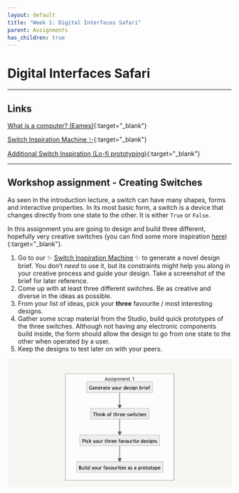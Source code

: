 ```yaml
---
layout: default
title: "Week 1: Digital Interfaces Safari"
parent: Assignments
has_children: true
---
```


# Digital Interfaces Safari

---
## Links
[What is a computer? (Eames)](https://www.youtube.com/watch?v=eIgX6sPOqCY&t=345s){:target="_blank"}

[Switch Inspiration Machine ✨](https://switch-inspiration-machine.netlify.app){:target="_blank"}

[Additional Switch Inspiration (Lo-fi prototyping)](https://ahointeractiveproducts2018.tumblr.com/post/177335765394/brief-3-what-is-a-switch){:target="_blank"} 

---
## Workshop assignment - Creating Switches

As seen in the introduction lecture, a switch can have many shapes, forms and interactive properties. In its most basic form, a switch is a device that changes directly from one state to the other. It is either `True` or `False`.

In this assignment you are going to design and build three different, hopefully very creative switches (you can find some more inspiration [here](https://ahointeractiveproducts2018.tumblr.com/post/177335765394/brief-3-what-is-a-switch)){:target="_blank"}.

1. Go to our ✨ [Switch Inspiration Machine](https://switch-inspiration-machine.netlify.app) ✨ to generate a novel design brief. You don’t *need* to use it, but its constraints might help you along in your creative process and guide your design. Take a screenshot of the brief for later reference.
2. Come up with at least three different switches. Be as creative and diverse in the ideas as possible. 
3. From your list of ideas, pick your **three** favourite / most interesting designs.
4. Gather some scrap material from the Studio, build quick prototypes of the three switches. Although not having any electronic components build inside, the form should allow the design to go from one state to the other when operated by a user. 
5. Keep the designs to test later on with your peers.

![Untitled](assignment-1.png)
